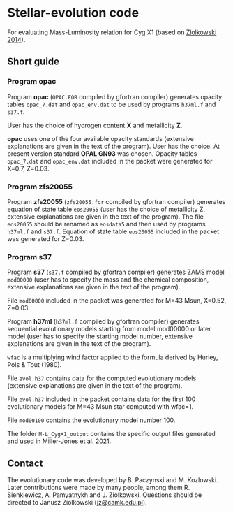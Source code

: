 # Stellar-evolution code

For evaluating Mass-Luminosity relation for Cyg X1 (based on [Ziolkowski 2014](https://ui.adsabs.harvard.edu/abs/2014MNRAS.440L..61Z/abstract)).

## Short guide

### Program opac

Program **opac** (`OPAC.FOR` compiled by gfortran compiler) generates opacity tables `opac_7.dat` and `opac_env.dat` to be used by programs `h37ml.f` and `s37.f`.

User has the choice of hydrogen content **X** and metallicity **Z**.

**opac** uses one of the four available opacity standards (extensive explanations are given in the text of the program). User has the choice. At present version standard **OPAL GN93** was chosen.
Opacity tables `opac_7.dat` and `opac_env.dat` included in the packet were generated for X=0.7, Z=0.03.

### Program zfs20055

Program **zfs20055** (`zfs20055.for` compiled by gfortran compiler) generates equation of state table `eos20055` (user has the choice of metallicity Z, extensive explanations are given in the text of the program). The file `eos20055` should be renamed as `eosdata5` and then used by programs `h37ml.f` and `s37.f`. Equation of state table `eos20055` included in the packet was generated for Z=0.03.

### Program s37

Program **s37** (`s37.f` compiled by gfortran compiler) generates ZAMS model `mod00000` (user has to specify the mass and the chemical composition, extensive explanations are given in the text of the program).

File `mod00000` included in the packet was generated for M=43 Msun, X=0.52, Z=0.03.

Program **h37ml** (`h37ml.f` compiled by gfortran compiler) generates sequential evolutionary models starting from model mod00000 or later model (user has to specify the starting model number, extensive explanations are given in the text of the program).

`wfac` is a multiplying wind factor applied to the formula derived by Hurley, Pols & Tout (1980).

File `evol.h37` contains data for the computed evolutionary models (extensive explanations are given in the text of the program).

File `evol.h37` included in the packet contains data for the first 100 evolutionary models for M=43 Msun star computed with wfac=1.

File  `mod00100` contains the evolutionary model number 100.

The folder `M-L_CygX1_output` contains the specific output files generated and used in Miller-Jones et al. 2021.

## Contact

The evolutionary code was developed by B. Paczynski and M. Kozlowski. Later contributions were made by many people, among them R. Sienkiewicz, A. Pamyatnykh and J. Ziolkowski. Questions should be directed to Janusz Ziolkowski (jz@camk.edu.pl).
